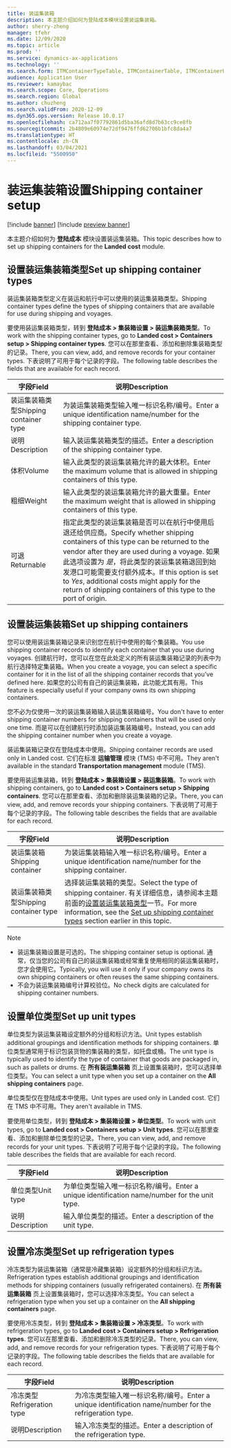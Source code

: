 ```yaml
---
title: 装运集装箱
description: 本主题介绍如何为登陆成本模块设置装运集装箱。
author: sherry-zheng
manager: tfehr
ms.date: 12/09/2020
ms.topic: article
ms.prod: ''
ms.service: dynamics-ax-applications
ms.technology: ''
ms.search.form: ITMContainerTypeTable, ITMContainerTable, ITMContainerUnitTypeTable, ITMRefrigerationTypeTable, ITMContainersListPage, ITMContainers
audience: Application User
ms.reviewer: kamaybac
ms.search.scope: Core, Operations
ms.search.region: Global
ms.author: chuzheng
ms.search.validFrom: 2020-12-09
ms.dyn365.ops.version: Release 10.0.17
ms.openlocfilehash: ca712aa7f07792861d5ba36afd8d7b63cc9ce8fb
ms.sourcegitcommit: 2b4809e60974e72df9476ffd62706b1bfc8da4a7
ms.translationtype: HT
ms.contentlocale: zh-CN
ms.lasthandoff: 03/04/2021
ms.locfileid: "5500950"
---
```

# <a name="shipping-container-setup"></a><span data-ttu-id="81ffe-103">装运集装箱设置</span><span class="sxs-lookup"><span data-stu-id="81ffe-103">Shipping container setup</span></span>

[!include [banner](../../includes/banner.md)]
[!include [preview banner](../includes/preview-banner.md)]

<span data-ttu-id="81ffe-104">本主题介绍如何为 **登陆成本** 模块设置装运集装箱。</span><span class="sxs-lookup"><span data-stu-id="81ffe-104">This topic describes how to set up shipping containers for the **Landed cost** module.</span></span>

## <a name="set-up-shipping-container-types"></a><a id="shipping-container-types"></a><span data-ttu-id="81ffe-105">设置装运集装箱类型</span><span class="sxs-lookup"><span data-stu-id="81ffe-105">Set up shipping container types</span></span>

<span data-ttu-id="81ffe-106">装运集装箱类型定义在装运和航行中可以使用的装运集装箱类型。</span><span class="sxs-lookup"><span data-stu-id="81ffe-106">Shipping container types define the types of shipping containers that are available for use during shipping and voyages.</span></span>

<span data-ttu-id="81ffe-107">要使用装运集装箱类型，转到 **登陆成本 \> 集装箱设置 \> 装运集装箱类型**。</span><span class="sxs-lookup"><span data-stu-id="81ffe-107">To work with the shipping container types, go to **Landed cost \> Containers setup \> Shipping container types**.</span></span> <span data-ttu-id="81ffe-108">您可以在那里查看、添加和删除集装箱类型的记录。</span><span class="sxs-lookup"><span data-stu-id="81ffe-108">There, you can view, add, and remove records for your container types.</span></span> <span data-ttu-id="81ffe-109">下表说明了可用于每个记录的字段。</span><span class="sxs-lookup"><span data-stu-id="81ffe-109">The following table describes the fields that are available for each record.</span></span>

| <span data-ttu-id="81ffe-110">字段</span><span class="sxs-lookup"><span data-stu-id="81ffe-110">Field</span></span> | <span data-ttu-id="81ffe-111">说明</span><span class="sxs-lookup"><span data-stu-id="81ffe-111">Description</span></span> |
|---|---|
| <span data-ttu-id="81ffe-112">装运集装箱类型</span><span class="sxs-lookup"><span data-stu-id="81ffe-112">Shipping container type</span></span> | <span data-ttu-id="81ffe-113">为装运集装箱类型输入唯一标识名称/编号。</span><span class="sxs-lookup"><span data-stu-id="81ffe-113">Enter a unique identification name/number for the shipping container type.</span></span> |
| <span data-ttu-id="81ffe-114">说明</span><span class="sxs-lookup"><span data-stu-id="81ffe-114">Description</span></span> | <span data-ttu-id="81ffe-115">输入装运集装箱类型的描述。</span><span class="sxs-lookup"><span data-stu-id="81ffe-115">Enter a description of the shipping container type.</span></span> |
| <span data-ttu-id="81ffe-116">体积</span><span class="sxs-lookup"><span data-stu-id="81ffe-116">Volume</span></span> | <span data-ttu-id="81ffe-117">输入此类型的装运集装箱允许的最大体积。</span><span class="sxs-lookup"><span data-stu-id="81ffe-117">Enter the maximum volume that is allowed in shipping containers of this type.</span></span> |
| <span data-ttu-id="81ffe-118">粗细</span><span class="sxs-lookup"><span data-stu-id="81ffe-118">Weight</span></span> | <span data-ttu-id="81ffe-119">输入此类型的装运集装箱允许的最大重量。</span><span class="sxs-lookup"><span data-stu-id="81ffe-119">Enter the maximum weight that is allowed in shipping containers of this type.</span></span> |
| <span data-ttu-id="81ffe-120">可退</span><span class="sxs-lookup"><span data-stu-id="81ffe-120">Returnable</span></span> | <span data-ttu-id="81ffe-121">指定此类型的装运集装箱是否可以在航行中使用后退还给供应商。</span><span class="sxs-lookup"><span data-stu-id="81ffe-121">Specify whether shipping containers of this type can be returned to the vendor after they are used during a voyage.</span></span> <span data-ttu-id="81ffe-122">如果此选项设置为 *是*，将此类型的装运集装箱退回到始发港口可能需要支付额外成本。</span><span class="sxs-lookup"><span data-stu-id="81ffe-122">If this option is set to *Yes*, additional costs might apply for the return of shipping containers of this type to the port of origin.</span></span> |

## <a name="set-up-shipping-containers"></a><span data-ttu-id="81ffe-123">设置装运集装箱</span><span class="sxs-lookup"><span data-stu-id="81ffe-123">Set up shipping containers</span></span>

<span data-ttu-id="81ffe-124">您可以使用装运集装箱记录来识别您在航行中使用的每个集装箱。</span><span class="sxs-lookup"><span data-stu-id="81ffe-124">You use shipping container records to identify each container that you use during voyages.</span></span> <span data-ttu-id="81ffe-125">创建航行时，您可以在您在此处定义的所有装运集装箱记录的列表中为航行选择特定集装箱。</span><span class="sxs-lookup"><span data-stu-id="81ffe-125">When you create a voyage, you can select a specific container for it in the list of all the shipping container records that you've defined here.</span></span> <span data-ttu-id="81ffe-126">如果您的公司有自己的装运集装箱，此功能尤其有用。</span><span class="sxs-lookup"><span data-stu-id="81ffe-126">This feature is especially useful if your company owns its own shipping containers.</span></span>

<span data-ttu-id="81ffe-127">您不必为仅使用一次的装运集装箱输入装运集装箱编号。</span><span class="sxs-lookup"><span data-stu-id="81ffe-127">You don't have to enter shipping container numbers for shipping containers that will be used only one time.</span></span> <span data-ttu-id="81ffe-128">而是可以在创建航行时添加装运集装箱编号。</span><span class="sxs-lookup"><span data-stu-id="81ffe-128">Instead, you can add the shipping container number when you create a voyage.</span></span>

<span data-ttu-id="81ffe-129">装运集装箱记录仅在登陆成本中使用。</span><span class="sxs-lookup"><span data-stu-id="81ffe-129">Shipping container records are used only in Landed cost.</span></span> <span data-ttu-id="81ffe-130">它们在标准 **运输管理** 模块 (TMS) 中不可用。</span><span class="sxs-lookup"><span data-stu-id="81ffe-130">They aren't available in the standard **Transportation management** module (TMS).</span></span>

<span data-ttu-id="81ffe-131">要使用装运集装箱，转到 **登陆成本 \> 集装箱设置 \> 装运集装箱**。</span><span class="sxs-lookup"><span data-stu-id="81ffe-131">To work with shipping containers, go to **Landed cost \> Containers setup \> Shipping containers**.</span></span> <span data-ttu-id="81ffe-132">您可以在那里查看、添加和删除装运集装箱的记录。</span><span class="sxs-lookup"><span data-stu-id="81ffe-132">There, you can view, add, and remove records your shipping containers.</span></span> <span data-ttu-id="81ffe-133">下表说明了可用于每个记录的字段。</span><span class="sxs-lookup"><span data-stu-id="81ffe-133">The following table describes the fields that are available for each record.</span></span>

| <span data-ttu-id="81ffe-134">字段</span><span class="sxs-lookup"><span data-stu-id="81ffe-134">Field</span></span> | <span data-ttu-id="81ffe-135">说明</span><span class="sxs-lookup"><span data-stu-id="81ffe-135">Description</span></span> |
|---|---|
| <span data-ttu-id="81ffe-136">装运集装箱</span><span class="sxs-lookup"><span data-stu-id="81ffe-136">Shipping container</span></span> | <span data-ttu-id="81ffe-137">为装运集装箱输入唯一标识名称/编号。</span><span class="sxs-lookup"><span data-stu-id="81ffe-137">Enter a unique identification name/number for the shipping container.</span></span> |
| <span data-ttu-id="81ffe-138">装运集装箱类型</span><span class="sxs-lookup"><span data-stu-id="81ffe-138">Shipping container type</span></span> | <span data-ttu-id="81ffe-139">选择装运集装箱的类型。</span><span class="sxs-lookup"><span data-stu-id="81ffe-139">Select the type of shipping container.</span></span> <span data-ttu-id="81ffe-140">有关详细信息，请参阅本主题前面的[设置装运集装箱类型](#shipping-container-types)一节。</span><span class="sxs-lookup"><span data-stu-id="81ffe-140">For more information, see the [Set up shipping container types](#shipping-container-types) section earlier in this topic.</span></span> |

> [!NOTE]
> - <span data-ttu-id="81ffe-141">装运集装箱设置是可选的。</span><span class="sxs-lookup"><span data-stu-id="81ffe-141">The shipping container setup is optional.</span></span> <span data-ttu-id="81ffe-142">通常，仅当您的公司有自己的装运集装箱或经常重复使用相同的装运集装箱时，您才会使用它。</span><span class="sxs-lookup"><span data-stu-id="81ffe-142">Typically, you will use it only if your company owns its own shipping containers or often reuses the same shipping containers.</span></span>
> - <span data-ttu-id="81ffe-143">不会为装运集装箱编号计算校验位。</span><span class="sxs-lookup"><span data-stu-id="81ffe-143">No check digits are calculated for shipping container numbers.</span></span>

## <a name="set-up-unit-types"></a><a name="unit-types"></a><span data-ttu-id="81ffe-144">设置单位类型</span><span class="sxs-lookup"><span data-stu-id="81ffe-144">Set up unit types</span></span>

<span data-ttu-id="81ffe-145">单位类型为装运集装箱设定额外的分组和标识方法。</span><span class="sxs-lookup"><span data-stu-id="81ffe-145">Unit types establish additional groupings and identification methods for shipping containers.</span></span> <span data-ttu-id="81ffe-146">单位类型通常用于标识包装货物的集装箱的类型，如托盘或桶。</span><span class="sxs-lookup"><span data-stu-id="81ffe-146">The unit type is typically used to identify the type of container that goods are packaged in, such as pallets or drums.</span></span> <span data-ttu-id="81ffe-147">在 **所有装运集装箱** 页上设置集装箱时，您可以选择单位类型。</span><span class="sxs-lookup"><span data-stu-id="81ffe-147">You can select a unit type when you set up a container on the **All shipping containers** page.</span></span>

<span data-ttu-id="81ffe-148">单位类型仅在登陆成本中使用。</span><span class="sxs-lookup"><span data-stu-id="81ffe-148">Unit types are used only in Landed cost.</span></span> <span data-ttu-id="81ffe-149">它们在 TMS 中不可用。</span><span class="sxs-lookup"><span data-stu-id="81ffe-149">They aren't available in TMS.</span></span>

<span data-ttu-id="81ffe-150">要使用单位类型，转到 **登陆成本 \> 集装箱设置 \> 单位类型**。</span><span class="sxs-lookup"><span data-stu-id="81ffe-150">To work with unit types, go to **Landed cost \> Containers setup \> Unit types**.</span></span> <span data-ttu-id="81ffe-151">您可以在那里查看、添加和删除单位类型的记录。</span><span class="sxs-lookup"><span data-stu-id="81ffe-151">There, you can view, add, and remove records for your unit types.</span></span> <span data-ttu-id="81ffe-152">下表说明了可用于每个记录的字段。</span><span class="sxs-lookup"><span data-stu-id="81ffe-152">The following table describes the fields that are available for each record.</span></span>

| <span data-ttu-id="81ffe-153">字段</span><span class="sxs-lookup"><span data-stu-id="81ffe-153">Field</span></span> | <span data-ttu-id="81ffe-154">说明</span><span class="sxs-lookup"><span data-stu-id="81ffe-154">Description</span></span> |
|---|---|
| <span data-ttu-id="81ffe-155">单位类型</span><span class="sxs-lookup"><span data-stu-id="81ffe-155">Unit type</span></span> | <span data-ttu-id="81ffe-156">为单位类型输入唯一标识名称/编号。</span><span class="sxs-lookup"><span data-stu-id="81ffe-156">Enter a unique identification name/number for the unit type.</span></span> |
| <span data-ttu-id="81ffe-157">说明</span><span class="sxs-lookup"><span data-stu-id="81ffe-157">Description</span></span> | <span data-ttu-id="81ffe-158">输入单位类型的描述。</span><span class="sxs-lookup"><span data-stu-id="81ffe-158">Enter a description of the unit type.</span></span> |

## <a name="set-up-refrigeration-types"></a><a name="refrigeration-types"></a><span data-ttu-id="81ffe-159">设置冷冻类型</span><span class="sxs-lookup"><span data-stu-id="81ffe-159">Set up refrigeration types</span></span>

<span data-ttu-id="81ffe-160">冷冻类型为装运集装箱（通常是冷藏集装箱）设定额外的分组和标识方法。</span><span class="sxs-lookup"><span data-stu-id="81ffe-160">Refrigeration types establish additional groupings and identification methods for shipping containers (usually refrigerated containers).</span></span> <span data-ttu-id="81ffe-161">在 **所有装运集装箱** 页上设置集装箱时，您可以选择冷冻类型。</span><span class="sxs-lookup"><span data-stu-id="81ffe-161">You can select a refrigeration type when you set up a container on the **All shipping containers** page.</span></span>

<span data-ttu-id="81ffe-162">要使用冷冻类型，转到 **登陆成本 \> 集装箱设置 \> 冷冻类型**。</span><span class="sxs-lookup"><span data-stu-id="81ffe-162">To work with refrigeration types, go to **Landed cost \> Containers setup \> Refrigeration types**.</span></span> <span data-ttu-id="81ffe-163">您可以在那里查看、添加和删除冷冻类型的记录。</span><span class="sxs-lookup"><span data-stu-id="81ffe-163">There, you can view, add, and remove records for your refrigeration types.</span></span> <span data-ttu-id="81ffe-164">下表说明了可用于每个记录的字段。</span><span class="sxs-lookup"><span data-stu-id="81ffe-164">The following table describes the fields that are available for each record.</span></span>

| <span data-ttu-id="81ffe-165">字段</span><span class="sxs-lookup"><span data-stu-id="81ffe-165">Field</span></span> | <span data-ttu-id="81ffe-166">说明</span><span class="sxs-lookup"><span data-stu-id="81ffe-166">Description</span></span> |
|---|---|
| <span data-ttu-id="81ffe-167">冷冻类型</span><span class="sxs-lookup"><span data-stu-id="81ffe-167">Refrigeration type</span></span> | <span data-ttu-id="81ffe-168">为冷冻类型输入唯一标识名称/编号。</span><span class="sxs-lookup"><span data-stu-id="81ffe-168">Enter a unique identification name/number for the refrigeration type.</span></span> |
| <span data-ttu-id="81ffe-169">说明</span><span class="sxs-lookup"><span data-stu-id="81ffe-169">Description</span></span> | <span data-ttu-id="81ffe-170">输入冷冻类型的描述。</span><span class="sxs-lookup"><span data-stu-id="81ffe-170">Enter a description of the refrigeration type.</span></span> |
